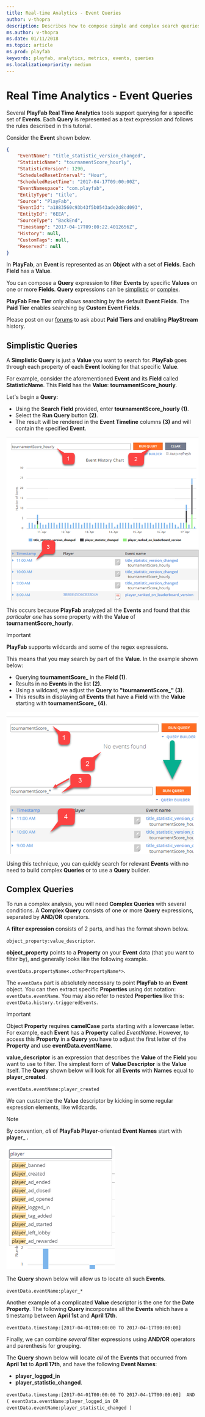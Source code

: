 ```yaml
---
title: Real-time Analytics - Event Queries
author: v-thopra
description: Describes how to compose simple and complex search queries for PlayFab events.
ms.author: v-thopra
ms.date: 01/11/2018
ms.topic: article
ms.prod: playfab
keywords: playfab, analytics, metrics, events, queries
ms.localizationpriority: medium
---
```


# Real Time Analytics - Event Queries

Several **PlayFab Real Time Analytics** tools support querying for a specific set of **Events**. Each **Query** is represented as a text expression and follows the rules described in this tutorial.

Consider the **Event** shown below.

```json
{
    "EventName": "title_statistic_version_changed",
    "StatisticName": "tournamentScore_hourly",
    "StatisticVersion": 1290,
    "ScheduledResetInterval": "Hour",
    "ScheduledResetTime": "2017-04-17T09:00:00Z",
    "EventNamespace": "com.playfab",
    "EntityType": "title",
    "Source": "PlayFab",
    "EventId": "a1883560c93b43f5b0543ade2d8cd093",
    "EntityId": "6EEA",
    "SourceType": "BackEnd",
    "Timestamp": "2017-04-17T09:00:22.4012656Z",
    "History": null,
    "CustomTags": null,
    "Reserved": null
}
```

In **PlayFab**, an **Event** is represented as an **Object** with a set of **Fields**. Each **Field** has a **Value**.

You can compose a **Query** expression to filter **Events** by specific **Values** on one or more **Fields**. **Query** expressions can be [simplistic](#simplistic-queries) or [complex](#complex-queries).

**PlayFab Free Tier** only allows searching by the default **Event Fields**. The **Paid Tier** enables searching by **Custom Event Fields**.

Please post on our [forums](https://community.playfab.com/questions/ask.html) to ask about **Paid Tiers** and enabling **PlayStream** history.

## Simplistic Queries

A **Simplistic Query** is just a **Value** you want to search for. **PlayFab** goes through each property of each **Event** looking for that specific **Value**.

For example, consider the aforementioned **Event** and its **Field** called **StatisticName**.
This **Field** has the **Value**: **tournamentScore_hourly**.

Let's begin a **Query**:

- Using the **Search Field** provided, enter **tournamentScore_hourly (1)**.
- Select the **Run Query** button **(2)**.
- The result will be rendered in the **Event Timeline** columns **(3)** and will contain the specified **Event**.

![Simplistic Event Query - Straight value](media/tutorials/simplistic-event-query-straight-value.png)  

This occurs because **PlayFab** analyzed all the **Events** and found that *this particular one* has some property with the **Value** of **tournamentScore_hourly**.

> [!IMPORTANT]
> **PlayFab** supports wildcards and some of the regex expressions.

This means that you may search by part of the **Value**. In the example shown below:

- Querying **tournamentScore_** in the **Field (1)**.
- Results in no **Events** in the list **(2)**.
- Using a wildcard, we adjust the **Query** to **"tournamentScore_" (3)**.
- This results in displaying *all* **Events** that have a **Field** with the **Value** starting with **tournamentScore_** **(4)**.

![Simplistic Event Query - Wildcard value](media/tutorials/simplistic-event-query-wildcard-value.png)  

Using this technique, you can quickly search for relevant **Events** with no need to build complex **Queries** or to use a **Query** builder.

## Complex Queries

To run a complex analysis, you will need **Complex Queries** with several conditions. A **Complex Query** consists of one or more **Query** expressions, separated by **AND/OR** operators.

A **filter expression** consists of 2 parts, and has the format shown below.

`object_property:value_descriptor`.

**object_property** points to a **Property** on your **Event** data (that you want to filter by), and generally looks like the following example.

 `eventData.propertyName<.otherPropertyName*>`.

The `eventData` part is absolutely necessary to point **PlayFab** to an **Event** object. You can then extract specific **Properties** using dot notation: `eventData.eventName`. You may also refer to nested **Properties** like this: `eventData.history.triggeredEvents`.

> [!IMPORTANT]
> Object **Property** requires **camelCase** parts starting with a lowercase letter. For example, each **Event** has a **Property** called *EventName*. However, to access this **Property** in a **Query** you have to adjust the first letter of the **Property** and use **eventData.eventName**.

**value_descriptor** is an expression that describes the **Value** of the **Field** you want to use to filter. The simplest form of **Value Descriptor** is the **Value** itself. The **Query** shown below will look for all **Events** with **Names** equal to **player_created**.

`eventData.eventName:player_created`

We can customize the **Value** descriptor by kicking in some regular expression elements, like wildcards.

> [!NOTE]
> By convention, *all* of **PlayFab Player**-oriented **Event Names** start with **player_ .**

![PlayFab player event names](media/tutorials/playfab-player-event-names.png)  

The **Query** shown below will allow us to locate *all* such **Events**.

`eventData.eventName:player_*`

Another example of a complicated **Value** descriptor is the one for the **Date Property**. The following **Query** incorporates all the **Events** which have a timestamp between **April 1st** and **April 17th**.

`eventData.timestamp:[2017-04-01T00:00:00 TO 2017-04-17T00:00:00]`

Finally, we can combine *several* filter expressions using **AND/OR** operators and parenthesis for grouping.

The **Query** shown below will locate *all* of the **Events** that occurred from **April 1st** to **April 17th**, and have the following **Event Names**:

- **player_logged_in**
- **player_statistic_changed**.

`eventData.timestamp:[2017-04-01T00:00:00 TO 2017-04-17T00:00:00]  AND ( eventData.eventName:player_logged_in OR eventData.eventName:player_statistic_changed )`

